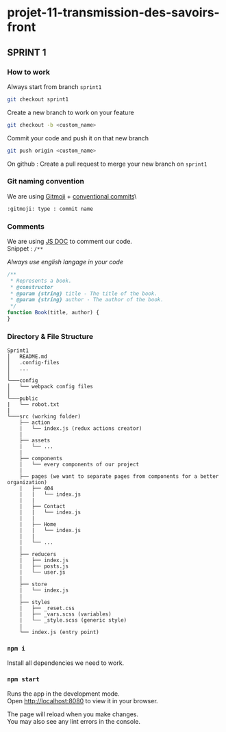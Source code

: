 # projet-11-transmission-des-savoirs-front

## SPRINT 1

### How to work

Always start from branch `sprint1`

```bash
git checkout sprint1
```

Create a new branch to work on your feature

```bash
git checkout -b <custom_name>
```

Commit your code and push it on that new branch

```bash
git push origin <custom_name>
```

On github : Create a pull request to merge your new branch on `sprint1`

### Git naming convention

We are using [Gitmoji](https://gitmoji.dev/) + [conventional commits](https://www.conventionalcommits.org/)\

```bash
:gitmoji: type : commit name
```

### Comments

We are using [JS DOC](https://jsdoc.app/) to comment our code.\
Snippet : `/**`

_Always use english langage in your code_

```js
/**
 * Represents a book.
 * @constructor
 * @param {string} title - The title of the book.
 * @param {string} author - The author of the book.
 */
function Book(title, author) {
}
```

### Directory & File Structure

```
Sprint1
│   README.md
│   .config-files
│   ...
│
└───config
│   └── webpack config files 
│   
└───public
|   └── robot.txt
| 
└───src (working folder)
    ├── action
    |   └── index.js (redux actions creator)
    |
    ├── assets
    |   └── ...
    |
    ├── components
    |   └── every components of our project
    |
    ├── pages (we want to separate pages from components for a better organization)
    |   ├── 404
    |   |   └── index.js
    |   |
    |   ├── Contact
    |   |   └── index.js
    |   |
    |   ├── Home
    |   |   └── index.js
    |   |
    |   └── ...
    |
    ├── reducers
    |   ├── index.js
    |   ├── posts.js
    |   └── user.js
    |
    ├── store
    |   └── index.js
    |
    ├── styles
    |   ├── _reset.css
    |   ├── _vars.scss (variables)
    |   └── _style.scss (generic style)
    |
    └── index.js (entry point)
```


### `npm i`

Install all dependencies we need to work.

### `npm start`

Runs the app in the development mode.\
Open [http://localhost:8080](http://localhost:8080) to view it in your browser.

The page will reload when you make changes.\
You may also see any lint errors in the console.
